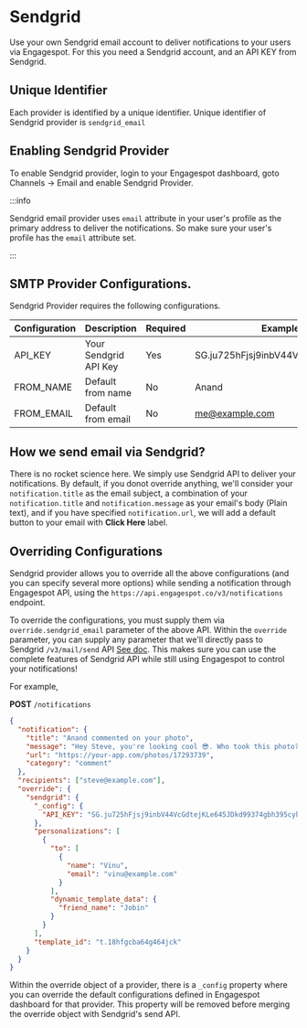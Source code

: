 # Sendgrid

Use your own Sendgrid email account to deliver notifications to your users via Engagespot. For this you need a Sendgrid account, and an API KEY from Sendgrid.

## Unique Identifier

Each provider is identified by a unique identifier. Unique identifier of Sendgrid provider is `sendgrid_email`

## Enabling Sendgrid Provider

To enable Sendgrid provider, login to your Engagespot dashboard, goto Channels -> Email and enable Sendgrid Provider.

:::info

Sendgrid email provider uses `email` attribute in your user's profile as the primary address to deliver the notifications. So make sure your user's profile has the `email` attribute set.

:::

## SMTP Provider Configurations.

Sendgrid Provider requires the following configurations.

| Configuration | Description           | Required | Example                             |
| ------------- | --------------------- | -------- | ----------------------------------- |
| API_KEY       | Your Sendgrid API Key | Yes      | SG.ju725hFjsj9inbV44VctejKLe64lo8vc |
| FROM_NAME     | Default from name     | No       | Anand                               |
| FROM_EMAIL    | Default from email    | No       | me@example.com                      |

## How we send email via Sendgrid?

There is no rocket science here. We simply use Sendgrid API to deliver your notifications. By default, if you donot override anything, we'll consider your `notification.title` as the email subject, a combination of your `notification.title` and `notification.message` as your email's body (Plain text), and if you have specified `notification.url`, we will add a default button to your email with **Click Here** label.

## Overriding Configurations

Sendgrid provider allows you to override all the above configurations (and you can specify several more options) while sending a notification through Engagespot API, using the `https://api.engagespot.co/v3/notifications` endpoint.

To override the configurations, you must supply them via `override.sendgrid_email` parameter of the above API. Within the `override` parameter, you can supply any parameter that we'll directly pass to Sendgrid `/v3/mail/send` API [See doc](https://docs.sendgrid.com/api-reference/mail-send/mail-send). This makes sure you can use the complete features of Sendgrid API while still using Engagespot to control your notifications!

For example,

**POST** `/notifications`

```json
{
  "notification": {
    "title": "Anand commented on your photo",
    "message": "Hey Steve, you're looking cool 😎. Who took this photo?",
    "url": "https://your-app.com/photos/17293739",
    "category": "comment"
  },
  "recipients": ["steve@example.com"],
  "override": {
    "sendgrid": {
      "_config": {
        "API_KEY": "SG.ju725hFjsj9inbV44VcGdtejKLe645JDkd99374gbh395cyhRg424Goloplo8vc"
      },
      "personalizations": [
        {
          "to": [
            {
              "name": "Vinu",
              "email": "vinu@example.com"
            }
          ],
          "dynamic_template_data": {
            "friend_name": "Jobin"
          }
        }
      ],
      "template_id": "t.18hfgcba64g464jck"
    }
  }
}
```

Within the override object of a provider, there is a `_config` property where you can override the default configurations defined in Engagespot dashboard for that provider. This property will be removed before merging the override object with Sendgrid's send API.
